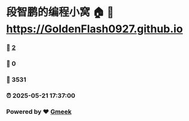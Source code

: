 # 段智鹏的编程小窝 🏠 :link: https://GoldenFlash0927.github.io 
### :page_facing_up: [2](https://GoldenFlash0927.github.io/tag.html) 
### :speech_balloon: 0 
### :hibiscus: 3531 
### :alarm_clock: 2025-05-21 17:37:00 
### Powered by :heart: [Gmeek](https://github.com/Meekdai/Gmeek)
